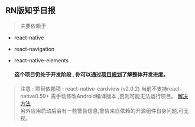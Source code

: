 ## RN版知乎日报

> 主要依赖于  
* react-native
* react-navigation 
* react-native-elements 


  #### 这个项目仍处于开发阶段 , 你可以通过[项目规划](https://github.com/liganghui/react-native-zhihuDaily/projects/2)了解整体开发进度。  
  


> 注意 :
     项目依赖项 : react-native-cardview (v2.0.2) 当前不支持react-native0.59+  需手动修改Android编译版本 ,否则可能无法运行项目。 [解决方法](https://github.com/Kishanjvaghela/react-native-cardview/issues/40)  
     另外应用启动后会有一些警告信息,警告来自依赖的开源组件自身问题,可无视。
    

